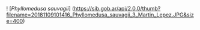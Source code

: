 ! [*Phyllomedusa sauvagii*] (https://sib.gob.ar/api/2.0.0/thumb?filename=20181109101416_Phyllomedusa_sauvagii_3_Martin_Lepez.JPG&size=400)

